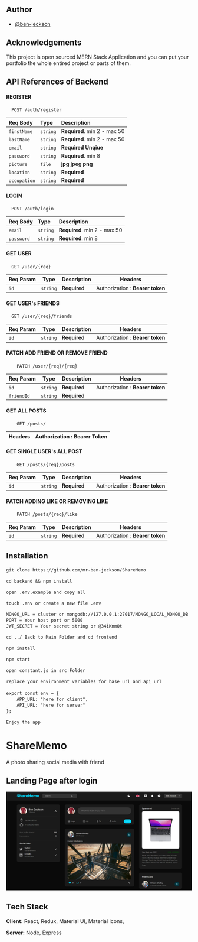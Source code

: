 
## Author

- [@ben-jeckson](https://github.com/mr-ben-jeckson)

## Acknowledgements
This project is open sourced MERN Stack Application and you can put your portfolio the whole entired project or parts of them.
## API References of Backend

#### REGISTER

```http
  POST /auth/register
```

| Req Body | Type     | Description                |
| :-------- | :------- | :------------------------- |
| `firstName` | `string` | **Required**. min 2 - max 50 |
| `lastName` | `string` | **Required**. min 2 - max 50 |
| `email` | `string` | **Required** **Unqiue** |
| `password` | `string` | **Required**. min 8 |
| `picture` | `file` | **jpg** **jpeg** **png** |
| `location` | `string` | **Required** |
| `occupation` | `string` | **Required** |

#### LOGIN

```http
  POST /auth/login
```

| Req Body | Type     | Description                |
| :-------- | :------- | :------------------------- |
| `email` | `string` | **Required**. min 2 - max 50 |
| `password` | `string` | **Required**. min 8 |

#### GET USER
```http
  GET /user/{req}
```
| Req Param | Type     | Description                | Headers |
| -------- | ------- | ------------------------- | ------- |
| `id` | `string` | **Required** | Authorization : **Bearer token** |

#### GET USER's FRIENDS
```http
  GET /user/{req}/friends
```
| Req Param | Type     | Description                | Headers |
| -------- | ------- | ------------------------- | ------- |
| `id` | `string` | **Required** | Authorization : **Bearer token** |

#### PATCH ADD FRIEND OR REMOVE FRIEND
```http
    PATCH /user/{req}/{req}
```
| Req Param | Type     | Description                | Headers |
| -------- | ------- | ------------------------- | ------- |
| `id` | `string` | **Required** | Authorization : **Bearer token** |
| `friendId` | `string` | **Required** |

#### GET ALL POSTS
```http
    GET /posts/
```
| Headers | Authorization : **Bearer Token** |
| ------- | ------ |

#### GET SINGLE USER's ALL POST
```http
    GET /posts/{req}/posts
```
| Req Param | Type     | Description                | Headers |
| -------- | ------- | ------------------------- | ------- |
| `id` | `string` | **Required** | Authorization : **Bearer token** |

#### PATCH ADDING LIKE OR REMOVING LIKE
```http
    PATCH /posts/{req}/like
```

| Req Param | Type     | Description                | Headers |
| -------- | ------- | ------------------------- | ------- |
| `id` | `string` | **Required** | Authorization : **Bearer token** |










## Installation

```
git clone https://github.com/mr-ben-jeckson/ShareMemo
```
```
cd backend && npm install 
```
```
open .env.example and copy all
```
```
touch .env or create a new file .env
```
```
MONGO_URL = cluster or mongodb://127.0.0.1:27017/MONGO_LOCAL_MONGO_DB 
PORT = Your host port or 5000
JWT_SECRET = Your secret string or @34iKnmQt
```
```
cd ../ Back to Main Folder and cd frontend
```
```
npm install
```
```
npm start
```
```
open constant.js in src Folder
```
```
replace your environment variables for base url and api url 

export const env = {
    APP_URL: "here for client",
    API_URL: "here for server"
};
```
```
Enjoy the app
```

# ShareMemo 

A photo sharing social media with friend



## Landing Page after login

![App Screenshot](https://raw.githubusercontent.com/mr-ben-jeckson/molla-theme/main/lib/scs.PNG)




## Tech Stack

**Client:** React, Redux, Material UI, Material Icons,

**Server:** Node, Express

